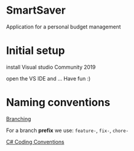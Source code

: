# SmartSaver
Application for a personal budget management

# Initial setup
install Visual studio Community 2019

open the VS IDE and ... Have fun :)

# Naming conventions

[Branching](https://gist.github.com/digitaljhelms/4287848)

For a branch **prefix** we use: `feature-`, `fix-`, `chore-`

[C# Coding Conventions](https://docs.microsoft.com/en-us/dotnet/csharp/programming-guide/inside-a-program/coding-conventions)

